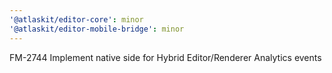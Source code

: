 ```yaml
---
'@atlaskit/editor-core': minor
'@atlaskit/editor-mobile-bridge': minor
---
```


FM-2744 Implement native side for Hybrid Editor/Renderer Analytics events
